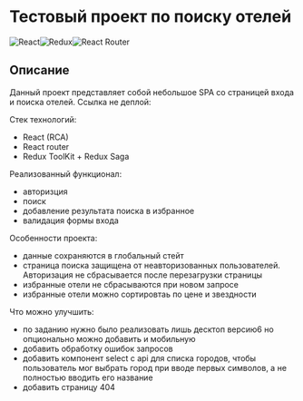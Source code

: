# Тестовый проект по поиску отелей
![React](https://img.shields.io/badge/react-%2320232a.svg?style=for-the-badge&logo=react&logoColor=%2361DAFB)![Redux](https://img.shields.io/badge/redux-%23593d88.svg?style=for-the-badge&logo=redux&logoColor=white)![React Router](https://img.shields.io/badge/React_Router-CA4245?style=for-the-badge&logo=react-router&logoColor=white)

## Описание
Данный проект представляет собой небольшое SPA со страницей входа и поиска отелей. 
Ссылка не деплой:

Стек технологий:
* React (RCA)
* React router
* Redux ToolKit + Redux Saga

Реализованный функционал: 
* авторизция
* поиск 
* добавление результата поиска в избранное
* валидация формы входа

Особенности проекта: 
* данные сохраняются в глобальный стейт
* страница поиска защищена от неавторизованных пользователей. Авторизация не сбрасывается после перезагрузки страницы
* избранные отели не сбрасываются при новом запросе
* избранные отели можно сортировтаь по цене и звездности

Что можно улучшить:
* по заданию нужно было реализовать лишь десктоп версию6 но опционально можно добавить и мобильную
* добавить обработку ошибок запросов
* добавить компонент select с api для списка городов, чтобы пользователь мог выбрать город при вводе первых символов, а не полностью вводить его название
* добавить страницу 404
